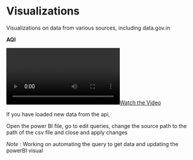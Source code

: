 # Visualizations
Visualizations on data from various sources, including data.gov.in

**AQI**

[![Watch the Video](https://github.com/SCK22/Visualizations/blob/dev/AQI/videos/aqi%20-%20Power%20BI%20Desktop%202019-09-27%2013-06-33.mp4)](https://github.com/SCK22/Visualizations/blob/dev/AQI/videos/aqi%20-%20Power%20BI%20Desktop%202019-09-27%2013-06-33.mp4)

If you have loaded new data from the api,

Open the power BI file, go to edit queries, change the source path to the path of the csv file and close and apply changes



*Note* : Working on automating the query to get data and updating the powerBI visual
